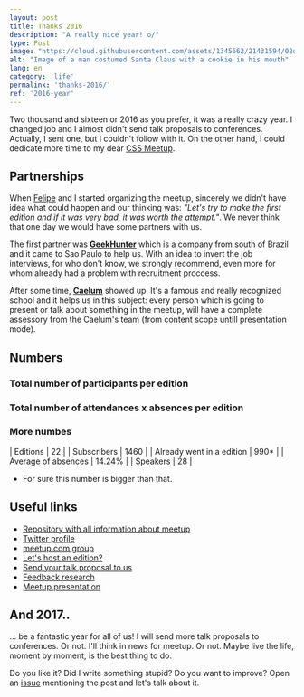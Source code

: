 ```yaml
---
layout: post
title: Thanks 2016
description: "A really nice year! o/"
type: Post
image: "https://cloud.githubusercontent.com/assets/1345662/21431594/02db8a2e-c84f-11e6-9c76-09589b9e2114.jpg"
alt: "Image of a man costumed Santa Claus with a cookie in his mouth"
lang: en
category: 'life'
permalink: 'thanks-2016/'
ref: '2016-year'
---
```


Two thousand and sixteen or 2016 as you prefer, it was a really crazy year. I changed job and I almost didn't send talk proposals to conferences. Actually, I sent one, but I couldn't follow with it. On the other hand, I could dedicate more time to my dear [CSS Meetup](http://twitter.com/meetupcss).

## Partnerships

When [Felipe](http://twitter.com/lfeh) and I started organizing the meetup, sincerely we didn't have idea what could happen and our thinking was: _"Let's try to make the first edition and if it was very bad, it was worth the attempt."_. We never think that one day we would have some partners with us.

The first partner was **[GeekHunter](https://www.geekhunter.com.br/)** which is a company from south of Brazil and it came to Sao Paulo to help us. With an idea to invert the job interviews, for who don't know, we strongly recommend, even more for whom already had a problem with recruitment proccess.

After some time, **[Caelum](https://www.caelum.com.br/)** showed up. It's a famous and really recognized school and it helps us in this subject: every person which is going to present or talk about something in the meetup, will have a complete assessory from the Caelum's team (from content scope untill presentation mode).


## Numbers

### Total number of participants per edition

<figure class="text-center">
    <canvas id="myChart" width="400" height="400"></canvas>
</figure>

### Total number of attendances x absences per edition

<figure class="text-center">
    <canvas id="myChart2" width="400" height="400"></canvas>
</figure>

### More numbes

| Editions                   | 22     |
| Subscribers                 | 1460   |
| Already went in a edition | 990*   |
| Average of absences       | 14.24% |
| Speakers              | 28     |

* For sure this number is bigger than that.


## Useful links

* [Repository with all information about meetup](https://github.com/raphaelfabeni/css-sp)
* [Twitter profile](https://twitter.com/meetupcss)
* [meetup.com group](https://www.meetup.com/pt-BR/CSS-SP/)
* [Let's host an edition?](http://bit.ly/meetup-css-quero-palestrar)
* [Send your talk proposal to us](http://bit.ly/meetup-css-quero-palestrar)
* [Feedback research](https://meetupcss.typeform.com/to/MS87CV)
* [Meetup presentation](https://speakerdeck.com/raphaelfabeni/bem-vindos-ao-meetp-css)

## And 2017..

... be a fantastic year for all of us! I will send more talk proposals to conferences. Or not. I'll think in news for meetup. Or not. Maybe live the life, moment by moment, is the best thing to do.

Do you like it? Did I write something stupid? Do you want to improve? Open an [issue](https://github.com/raphaelfabeni/raphaelfabeni.github.io/issues) mentioning the post and let's talk about it.

<script src="https://cdnjs.cloudflare.com/ajax/libs/Chart.js/2.8.0/Chart.min.js"></script>

<script>
window.onload = function() {
    var ctx = document.getElementById("myChart");
    var myChart = new Chart(ctx, {
        type: 'bar',
        data: {
            labels: ['#01', '#02', '#03', '#04', '#05', '#06', '#07', '#08', '#09', '#10', '#11', '#12', '#13', '#14', '#15', '#16', '#17', '#18', '#19', '#20', '#21', '#22'],
            datasets: [{
                label: '# de participantes',
                data: [35, 20, 30, 30, 20, 40, 50, 25, 60, 60, 50, 50, 25, 35, 45, 30, 150, 30, 40, 45, 60, 60],
                backgroundColor: [
                    'rgba(255, 99, 132, 0.5)',
                    'rgba(54, 162, 235, 0.5)',
                    'rgba(255, 206, 86, 0.5)',
                    'rgba(75, 192, 192, 0.5)',
                    'rgba(153, 102, 255, 0.5)',
                    'rgba(255, 159, 64, 0.5)',
                    'rgba(255, 99, 132, 0.5)',
                    'rgba(54, 162, 235, 0.5)',
                    'rgba(255, 206, 86, 0.5)',
                    'rgba(75, 192, 192, 0.5)',
                    'rgba(153, 102, 255, 0.5)',
                    'rgba(255, 159, 64, 0.5)',
                    'rgba(255, 99, 132, 0.5)',
                    'rgba(54, 162, 235, 0.5)',
                    'rgba(255, 206, 86, 0.5)',
                    'rgba(75, 192, 192, 0.5)',
                    'rgba(153, 102, 255, 0.5)',
                    'rgba(255, 159, 64, 0.5)',
                    'rgba(255, 99, 132, 0.5)',
                    'rgba(54, 162, 235, 0.5)',
                    'rgba(255, 206, 86, 0.5)',
                    'rgba(75, 192, 192, 0.5)'
                ],
                borderColor: [
                    'rgba(255,99,132,1)',
                    'rgba(54, 162, 235, 1)',
                    'rgba(255, 206, 86, 1)',
                    'rgba(75, 192, 192, 1)',
                    'rgba(153, 102, 255, 1)',
                    'rgba(255, 159, 64, 1)',
                    'rgba(255,99,132,1)',
                    'rgba(54, 162, 235, 1)',
                    'rgba(255, 206, 86, 1)',
                    'rgba(75, 192, 192, 1)',
                    'rgba(153, 102, 255, 1)',
                    'rgba(255, 159, 64, 1)',
                    'rgba(255,99,132,1)',
                    'rgba(54, 162, 235, 1)',
                    'rgba(255, 206, 86, 1)',
                    'rgba(75, 192, 192, 1)',
                    'rgba(153, 102, 255, 1)',
                    'rgba(255, 159, 64, 1)',
                    'rgba(255,99,132,1)',
                    'rgba(54, 162, 235, 1)',
                    'rgba(255, 206, 86, 1)',
                    'rgba(75, 192, 192, 1)'
                ],
                borderWidth: 1
            }]
        },
        options: {
            responsive: true,
            legend: {
              display: false
            },
            maintainAspectRatio: false,
            scales: {
                xAxes: [{
                    ticks: {
                        fontColor: '#666'
                    },
                    gridLines: {
                        display: false
                    }
                }],
                yAxes: [{
                    ticks: {
                        fontColor: '#666',
                        beginAtZero: true
                    },
                    gridLines: {
                        display: false
                    }
                }]
            }
        }
    });

    var ctx2 = document.getElementById("myChart2");
    var myChart2 = new Chart(ctx2, {
        type: 'bar',
        data: {
            labels: ['#01', '#02', '#03', '#04', '#05', '#06', '#07', '#08', '#09', '#10', '#11', '#12', '#13', '#14', '#15', '#16', '#17', '#18', '#19', '#20', '#21', '#22'],
            datasets: [{
                label: '# de participantes',
                data: [35, 20, 30, 30, 20, 40, 50, 25, 60, 60, 50, 50, 25, 35, 45, 30, 150, 30, 40, 45, 60, 60],
                backgroundColor: [
                    'rgba(255, 99, 132, 0.2)',
                    'rgba(54, 162, 235, 0.2)',
                    'rgba(255, 206, 86, 0.2)',
                    'rgba(75, 192, 192, 0.2)',
                    'rgba(153, 102, 255, 0.2)',
                    'rgba(255, 159, 64, 0.2)',
                    'rgba(255, 99, 132, 0.2)',
                    'rgba(54, 162, 235, 0.2)',
                    'rgba(255, 206, 86, 0.2)',
                    'rgba(75, 192, 192, 0.2)',
                    'rgba(153, 102, 255, 0.2)',
                    'rgba(255, 159, 64, 0.2)',
                    'rgba(255, 99, 132, 0.2)',
                    'rgba(54, 162, 235, 0.2)',
                    'rgba(255, 206, 86, 0.2)',
                    'rgba(75, 192, 192, 0.2)',
                    'rgba(153, 102, 255, 0.2)',
                    'rgba(255, 159, 64, 0.2)',
                    'rgba(255, 99, 132, 0.2)',
                    'rgba(54, 162, 235, 0.2)',
                    'rgba(255, 206, 86, 0.2)',
                    'rgba(75, 192, 192, 0.2)'
                ],
                borderColor: [
                    'rgba(255,99,132,1)',
                    'rgba(54, 162, 235, 1)',
                    'rgba(255, 206, 86, 1)',
                    'rgba(75, 192, 192, 1)',
                    'rgba(153, 102, 255, 1)',
                    'rgba(255, 159, 64, 1)',
                    'rgba(255,99,132,1)',
                    'rgba(54, 162, 235, 1)',
                    'rgba(255, 206, 86, 1)',
                    'rgba(75, 192, 192, 1)',
                    'rgba(153, 102, 255, 1)',
                    'rgba(255, 159, 64, 1)',
                    'rgba(255,99,132,1)',
                    'rgba(54, 162, 235, 1)',
                    'rgba(255, 206, 86, 1)',
                    'rgba(75, 192, 192, 1)',
                    'rgba(153, 102, 255, 1)',
                    'rgba(255, 159, 64, 1)',
                    'rgba(255,99,132,1)',
                    'rgba(54, 162, 235, 1)',
                    'rgba(255, 206, 86, 1)',
                    'rgba(75, 192, 192, 1)'
                ],
                borderWidth: 1
            },{
                label: '# de ausências',
                data: [6, 6, 5, 4, 5, 4, 1, 7, 7, 8, 8, 8, 3, 6, 5, 5, 24, 6, 6, 3, 5, 9],
                backgroundColor: [
                    'rgba(255, 99, 132, 0.5)',
                    'rgba(54, 162, 235, 0.5)',
                    'rgba(255, 206, 86, 0.5)',
                    'rgba(75, 192, 192, 0.5)',
                    'rgba(153, 102, 255, 0.5)',
                    'rgba(255, 159, 64, 0.5)',
                    'rgba(255, 99, 132, 0.5)',
                    'rgba(54, 162, 235, 0.5)',
                    'rgba(255, 206, 86, 0.5)',
                    'rgba(75, 192, 192, 0.5)',
                    'rgba(153, 102, 255, 0.5)',
                    'rgba(255, 159, 64, 0.5)',
                    'rgba(255, 99, 132, 0.5)',
                    'rgba(54, 162, 235, 0.5)',
                    'rgba(255, 206, 86, 0.5)',
                    'rgba(75, 192, 192, 0.5)',
                    'rgba(153, 102, 255, 0.5)',
                    'rgba(255, 159, 64, 0.5)',
                    'rgba(255, 99, 132, 0.5)',
                    'rgba(54, 162, 235, 0.5)',
                    'rgba(255, 206, 86, 0.5)',
                    'rgba(75, 192, 192, 0.5)'
                ],
                borderColor: [
                    'rgba(255,99,132,1)',
                    'rgba(54, 162, 235, 1)',
                    'rgba(255, 206, 86, 1)',
                    'rgba(75, 192, 192, 1)',
                    'rgba(153, 102, 255, 1)',
                    'rgba(255, 159, 64, 1)',
                    'rgba(255,99,132,1)',
                    'rgba(54, 162, 235, 1)',
                    'rgba(255, 206, 86, 1)',
                    'rgba(75, 192, 192, 1)',
                    'rgba(153, 102, 255, 1)',
                    'rgba(255, 159, 64, 1)',
                    'rgba(255,99,132,1)',
                    'rgba(54, 162, 235, 1)',
                    'rgba(255, 206, 86, 1)',
                    'rgba(75, 192, 192, 1)',
                    'rgba(153, 102, 255, 1)',
                    'rgba(255, 159, 64, 1)',
                    'rgba(255,99,132,1)',
                    'rgba(54, 162, 235, 1)',
                    'rgba(255, 206, 86, 1)',
                    'rgba(75, 192, 192, 1)'
                ],
                borderWidth: 1
            }]
        },
        options: {
            responsive: true,
            legend: {
              display: false
            },
            maintainAspectRatio: false,
            scales: {
                xAxes: [{
                    stacked: true,
                    gridLines: {
                      display: false
                    },
                    ticks: {
                        fontColor: '#666'
                    }
                }],
                yAxes: [{
                    stacked: true,
                    gridLines: {
                      display: false
                    },
                    ticks: {
                        fontColor: '#666',
                        beginAtZero: true
                    }
                }]
            }
        }
    });
};
</script>
